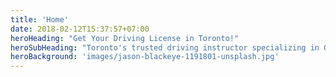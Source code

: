 ```yaml
---
title: 'Home'
date: 2018-02-12T15:37:57+07:00
heroHeading: "Get Your Driving License in Toronto!"
heroSubHeading: "Toronto's trusted driving instructor specializing in G2 & G License test preparation. Learn to navigate Toronto traffic confidently with personalized lessons tailored to your needs."
heroBackground: 'images/jason-blackeye-1191801-unsplash.jpg'
---
```

